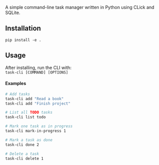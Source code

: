 
A simple command-line task manager written in Python using CLick and SQLite.

## Installation
`pip install -e .`

## Usage
After installing, run the CLI with:<br />
`task-cli [COMMAND] [OPTIONS]`

#### Examples
```bash
# Add tasks
task-cli add "Read a book"
task-cli add "Finish project"

# List all TODO tasks
task-cli list todo

# Mark one task as in progress
task-cli mark-in-progress 1

# Mark a task as done
task-cli done 2

# Delete a task
task-cli delete 1
```
